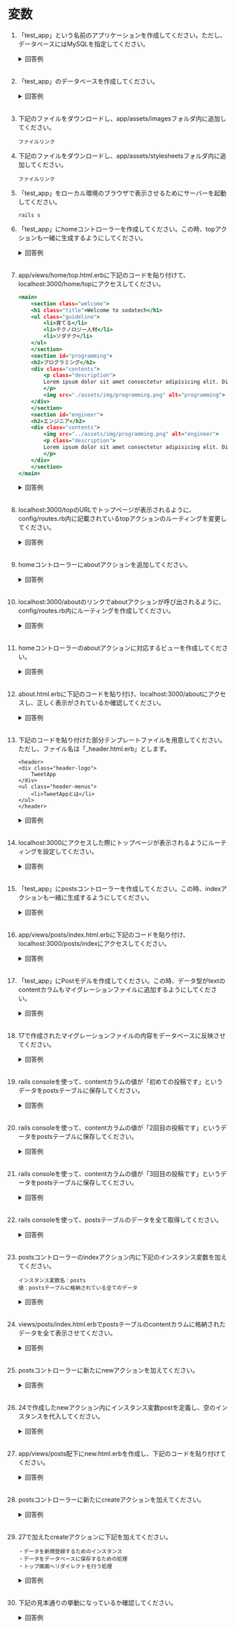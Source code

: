# 変数

1. 「test_app」という名前のアプリケーションを作成してください。ただし、データベースにはMySQLを指定してください。

	<details><summary>回答例</summary><div>
		
	```
	rails new test_app -d mysql
	```
		
	</div></details>
	

	<br>

2. 「test_app」のデータベースを作成してください。

	<details><summary>回答例</summary><div>
		
	```
	rails db:create
	```
		
	</div></details>
	

	<br>

3. 下記のファイルをダウンロードし、app/assets/imagesフォルダ内に追加してください。

	```
    ファイルリンク

    ```

4. 下記のファイルをダウンロードし、app/assets/stylesheetsフォルダ内に追加してください。

	```
    ファイルリンク

    ```

5. 「test_app」をローカル環境のブラウザで表示させるためにサーバーを起動してください。


	```
	rails s
	```

6. 「test_app」にhomeコントローラーを作成してください。この時、topアクションも一緒に生成するようにしてください。

	<details><summary>回答例</summary><div>
		
	```
	rails g controller home top
	```
		
	</div></details>
	

	<br>

7. app/views/home/top.html.erbに下記のコードを貼り付けて、localhost:3000/home/topにアクセスしてください。

	```html:app/views/home/top.html.erb
    <main>
        <section class="welcome">
        <h1 class="title">Welcome to sodatech</h1>
        <ul class="guideline">
            <li>育てる</li>
            <li>テクノロジー人材</li>
            <li>ソダテク</li>
        </ul>
        </section>
        <section id="programming">
        <h2>プログラミング</h2>
        <div class="contents">
            <p class="description">
            Lorem ipsum dolor sit amet consectetur adipisicing elit. Dignissimos sed laboriosam perspiciatis facilis molestias dolorem nihil adipisci at quae voluptas, cumque corporis quisquam et iste maxime natus error quaerat ut!
            </p>
            <img src="./assets/img/programming.png" alt="programming">
        </div>
        </section>
        <section id="engineer">
        <h2>エンジニア</h2>
        <div class="contents">
            <img src="../assets/img/programming.png" alt="engineer">
            <p class="description">
            Lorem ipsum dolor sit amet consectetur adipisicing elit. Dignissimos sed laboriosam perspiciatis facilis molestias dolorem nihil adipisci at quae voluptas, cumque corporis quisquam et iste maxime natus error quaerat ut!
            </p>
        </div>
        </section>
    </main>
	```
		
	<details><summary>回答例</summary><div>
		
		
	</div></details>

	<br>

8. localhost:3000/topのURLでトップページが表示されるように、config/routes.rb内に記載されているtopアクションのルーティングを変更してください。

	<details><summary>回答例</summary><div>

	```ruby:routes.rb
    Rails.application.routes.draw do
        get "top" => "home#top"
    end
	```
    
	</div></details>
	
	<br>

9. homeコントローラーにaboutアクションを追加してください。

	<details><summary>回答例</summary><div>

	```ruby:app/controllers/home_controller.rb
    class HomeController < ApplicationController
        def top
        end
        
        def about
        end
    end
	```
    
	</div></details>
	
	<br>

10. localhost:3000/aboutのリンクでaboutアクションが呼び出されるように、config/routes.rb内にルーティングを作成してください。

	<details><summary>回答例</summary><div>

	```ruby:routes.rb
    Rails.application.routes.draw do
        get "top" => "home#top"
        get "about" => "home#about"
    end
	```
    
	</div></details>
	
	<br>

11. homeコントローラーのaboutアクションに対応するビューを作成してください。

	<details><summary>回答例</summary><div>

	```
    app/views/home内にabout.html.erbファイルを追加
	```
    
	</div></details>
	
	<br>

12. about.html.erbに下記のコードを貼り付け、localhost:3000/aboutにアクセスし、正しく表示がされているか確認してください。

	<details><summary>回答例</summary><div>

	```
    app/views/home内にabout.html.erbファイルを追加
	```
    
	</div></details>
	
	<br>

13. 下記のコードを貼り付けた部分テンプレートファイルを用意してください。ただし、ファイル名は「_header.html.erb」とします。

    ```
    <header>
    <div class="header-logo">
        TweetApp
    </div>
    <ul class="header-menus">
        <li>TweetAppとは</li>
    </ul>
    </header>
    ```

	<details><summary>回答例</summary><div>

	```
    app/views/layouts/内に_header.html.erbファイルを追加
	```
    
	</div></details>
	
	<br>

14. localhost:3000にアクセスした際にトップページが表示されるようにルーティングを設定してください。

	<details><summary>回答例</summary><div>

	```ruby:config/routes.rb
    Rails.application.routes.draw do
        get "/" => "home#top"
        get "about" => "home#about"
    end
	```
    
	</div></details>
	
	<br>

15. 「test_app」にpostsコントローラーを作成してください。この時、indexアクションも一緒に生成するようにしてください。

	<details><summary>回答例</summary><div>

	```
    rails g controller posts index
    ```
    
	</div></details>
	
	<br>

16. app/views/posts/index.html.erbに下記のコードを貼り付け、localhost:3000/posts/indexにアクセスしてください。

	<details><summary>回答例</summary><div>

	```
    rails g controller posts index
    ```
    
	</div></details>
	
	<br>

17. 「test_app」にPostモデルを作成してください。この時、データ型がtextのcontentカラムもマイグレーションファイルに追加するようにしてください。

	<details><summary>回答例</summary><div>

	```
    rails g model Post content:text
    ```
    
	</div></details>
	
	<br>

18. 17で作成されたマイグレーションファイルの内容をデータベースに反映させてください。

	<details><summary>回答例</summary><div>

	```
    rails db:migrate
    ```
    
	</div></details>
	
	<br>

19. rails consoleを使って、contentカラムの値が「初めての投稿です」というデータをpostsテーブルに保存してください。

	<details><summary>回答例</summary><div>

	```
    rails console
    post = Post.new(content: "初めての投稿です")
    post.save
    ```
    
	</div></details>
	
	<br>

20. rails consoleを使って、contentカラムの値が「2回目の投稿です」というデータをpostsテーブルに保存してください。

	<details><summary>回答例</summary><div>

	```
    rails console
    post = Post.new(content: "2回目の投稿です")
    post.save
    ```
    
	</div></details>
	
	<br>

21. rails consoleを使って、contentカラムの値が「3回目の投稿です」というデータをpostsテーブルに保存してください。

	<details><summary>回答例</summary><div>

	```
    rails console
    post = Post.new(content: "3回目の投稿です")
    post.save
    ```
    
	</div></details>
	
	<br>

22. rails consoleを使って、postsテーブルのデータを全て取得してください。

	<details><summary>回答例</summary><div>

	```
    rails console
    Post.all
    ```
    
	</div></details>
	
	<br>

23. postsコントローラーのindexアクション内に下記のインスタンス変数を加えてください。

    ```
    インスタンス変数名：posts
    値：postsテーブルに格納されている全てのデータ
    ```

	<details><summary>回答例</summary><div>

	```ruby:app/controllers/posts_controller.rb
    class PostsController < ApplicationController
        def index
            @posts = Post.all
        end
    end
    ```
    
	</div></details>
	
	<br>

24. views/posts/index.html.erbでpostsテーブルのcontentカラムに格納されたデータを全て表示させてください。

	<details><summary>回答例</summary><div>

	```
    <% @posts.each do |post| %>
        <%= post.content %>
    <% end %>
    ```
    
	</div></details>
	
	<br>

25. postsコントローラーに新たにnewアクションを加えてください。

	<details><summary>回答例</summary><div>

	```ruby:app/controllers/posts_controller.rb
    class PostsController < ApplicationController
        def index
            @posts = Post.all
        end

        def new
        end
    end
    ```
    
	</div></details>
	
	<br>

26. 24で作成したnewアクション内にインスタンス変数postを定義し、空のインスタンスを代入してください。

	<details><summary>回答例</summary><div>

	```ruby:app/controllers/posts_controller.rb
    class PostsController < ApplicationController
        def index
            @posts = Post.all
        end

        def new
            @post = Post.new
        end
    end
    ```
    
	</div></details>
	
	<br>

27. app/views/posts配下にnew.html.erbを作成し、下記のコードを貼り付けてください。

	<details><summary>回答例</summary><div>

	```
    <%= form_with model: @post, local: true do |form| %>
        <p><%= form.label :title %></p>
        <p><%= form.text_field :title %></p>
        <p><%= form.label :body %></p>
        <p><%= form.text_area :body %></p>
        <p><%= form.submit %></p>
    <% end %>
    ```
    
	</div></details>
	
	<br>

28. postsコントローラーに新たにcreateアクションを加えてください。

	<details><summary>回答例</summary><div>

	```ruby:app/controllers/posts_controller.rb
    class PostsController < ApplicationController
        def index
            @posts = Post.all
        end

        def new
            @post = Post.new
        end

        def create
        end
    end
    ```
    
	</div></details>
	
	<br>

29. 27で加えたcreateアクションに下記を加えてください。

    ```
    ・データを新規登録するためのインスタンス
    ・データをデータベースに保存するための処理
    ・トップ画面へリダイレクトを行う処理
    ```

	<details><summary>回答例</summary><div>

	```ruby:app/controllers/posts_controller.rb
    class PostsController < ApplicationController
        def index
            @posts = Post.all
        end

        def new
            @post = Post.new
        end

        def create
            @post = Post.new(content: params[:content])
            @post.save
            redirect_to root
        end
    end
    ```
    
	</div></details>
	
	<br>

30. 下記の見本通りの挙動になっているか確認してください。

	<details><summary>回答例</summary><div>

	```
    <%= form_with model: @post, local: true do |form| %>
        <p><%= form.label :title %></p>
        <p><%= form.text_field :title %></p>
        <p><%= form.label :body %></p>
        <p><%= form.text_area :body %></p>
        <p><%= form.submit %></p>
    <% end %>
    ```
    
	</div></details>
	
	<br>
